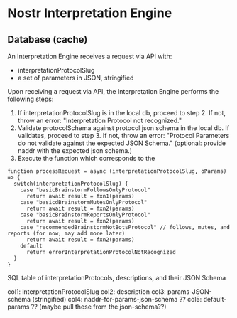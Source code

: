 # Nostr Interpretation Engine 

## Database (cache)

An Interpretation Engine receives a request via API with:
- interpretationProtocolSlug
- a set of parameters in JSON, stringified

Upon receiving a request via API, the Interpretation Engine performs the following steps:
1. If interpretationProtocolSlug is in the local db, proceed to step 2. If not, throw an error: "Interpretation Protocol not recognized."
2. Validate protocolSchema against protocol json schema in the local db. If validates, proceed to step 3. If not, throw an error: "Protocol Parameters do not validate against the expected JSON Schema." (optional: provide naddr with the expected json schema.)
3. Execute the function which corresponds to the 

```
function processRequest = async (interpretationProtocolSlug, oParams) => {
  switch(interpretationProtocolSlug) {
    case "basicBrainstormFollowsOnlyProtocol"
      return await result = fxn1(params)
    case "basicdBrainstormMutesOnlyProtocol"
      return await result = fxn2(params)
    case "basicBrainstormReportsOnlyProtocol"
      return await result = fxn2(params)    
    case "recommendedBrainstormNotBotsProtocol" // follows, mutes, and reports (for now; may add more later)
      return await result = fxn2(params)    
    default
      return errorInterpretationProtocolNotRecognized
  }
}
```

SQL table of interpretationProtocols, descriptions, and their JSON Schema

col1: interpretationProtocolSlug
col2: description
col3: params-JSON-schema (stringified)
col4: naddr-for-params-json-schema
?? col5: default-params ?? (maybe pull these from the json-schema??)
